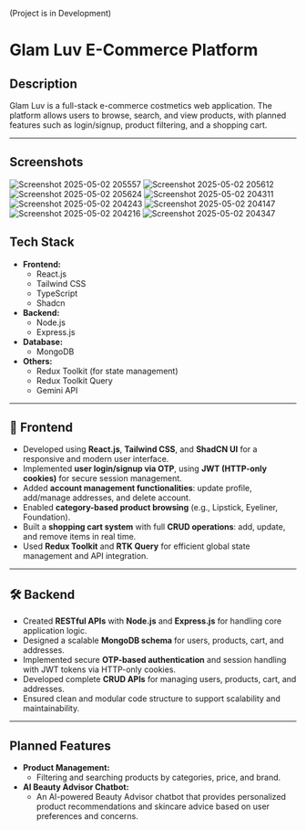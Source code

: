 (Project is in Development)
# Glam Luv E-Commerce Platform

## Description
Glam Luv is a full-stack e-commerce costmetics web application. The platform allows users to browse, search, and view products, with planned features such as login/signup, product filtering, and a shopping cart.

---
## Screenshots

![Screenshot 2025-05-02 205557](https://github.com/user-attachments/assets/c0799625-72da-4ee0-81b0-9e7e8411ea61)
![Screenshot 2025-05-02 205612](https://github.com/user-attachments/assets/dfdbb388-9ef0-4863-96f3-7496973fcd39)
![Screenshot 2025-05-02 205624](https://github.com/user-attachments/assets/0c306f89-7d3f-4fce-b68b-c2de2e803686)
![Screenshot 2025-05-02 204311](https://github.com/user-attachments/assets/eb53fa25-9bc8-4dde-b274-1435ea0d2775)
![Screenshot 2025-05-02 204243](https://github.com/user-attachments/assets/d9ab5d29-6ad4-44e0-8ca4-8a87861655b4)
![Screenshot 2025-05-02 204147](https://github.com/user-attachments/assets/14c757d1-fc20-4502-8924-a9c9d450288d)
![Screenshot 2025-05-02 204216](https://github.com/user-attachments/assets/d370ce1f-e06b-4ee4-bef3-6031319acb93)
![Screenshot 2025-05-02 204347](https://github.com/user-attachments/assets/dadea7e0-6419-48c7-b365-8952cd202f16)



## Tech Stack
- **Frontend:**
  - React.js
  - Tailwind CSS
  - TypeScript 
  - Shadcn
- **Backend:**
  - Node.js
  - Express.js
- **Database:**
  - MongoDB
- **Others:**
  - Redux Toolkit (for state management)
  - Redux Toolkit Query
  - Gemini API


---

## 🚀 Frontend

- Developed using **React.js**, **Tailwind CSS**, and **ShadCN UI** for a responsive and modern user interface.
- Implemented **user login/signup via OTP**, using **JWT (HTTP-only cookies)** for secure session management.
- Added **account management functionalities**: update profile, add/manage addresses, and delete account.
- Enabled **category-based product browsing** (e.g., Lipstick, Eyeliner, Foundation).
- Built a **shopping cart system** with full **CRUD operations**: add, update, and remove items in real time.
- Used **Redux Toolkit** and **RTK Query** for efficient global state management and API integration.

---

## 🛠️ Backend

- Created **RESTful APIs** with **Node.js** and **Express.js** for handling core application logic.
- Designed a scalable **MongoDB schema** for users, products, cart, and addresses.
- Implemented secure **OTP-based authentication** and session handling with JWT tokens via HTTP-only cookies.
- Developed complete **CRUD APIs** for managing users, products, cart, and addresses.
- Ensured clean and modular code structure to support scalability and maintainability.
---

## Planned Features
- **Product Management:**
  - Filtering and searching products by categories, price, and brand.
- **AI Beauty Advisor Chatbot:**
  - An AI-powered Beauty Advisor chatbot that provides personalized product recommendations and skincare advice based on user preferences and concerns.
    


